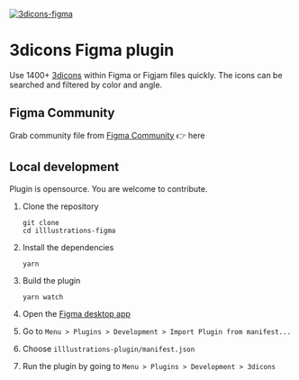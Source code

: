 [![3dicons-figma](/preview.png)](https://www.figma.com/community/plugin/1107546399747513238/3dicons)

# 3dicons Figma plugin

Use 1400+ [3dicons](https://3dicons.co) within Figma or Figjam files quickly. The icons can be searched and filtered by color and angle.

## Figma Community

Grab community file from [Figma Community](https://www.figma.com/community/plugin/1107546399747513238/3dicons)
👉 here

## Local development

Plugin is opensource. You are welcome to contribute.

1. Clone the repository

   ```shell
   git clone
   cd illlustrations-figma
   ```

1. Install the dependencies

   ```shell
   yarn
   ```

1. Build the plugin

   ```
   yarn watch
   ```

1. Open the [Figma desktop app](https://www.figma.com/downloads/)

1. Go to `Menu > Plugins > Development > Import Plugin from manifest...`

1. Choose `illlustrations-plugin/manifest.json`

1. Run the plugin by going to `Menu > Plugins > Development > 3dicons`
